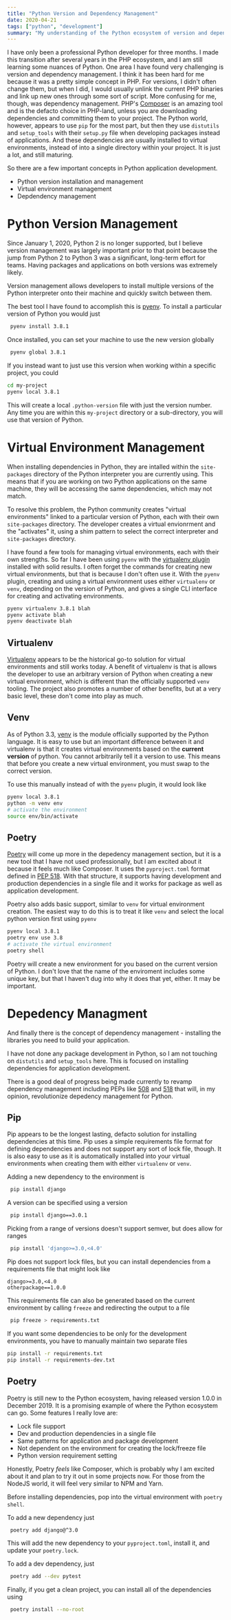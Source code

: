 ```yaml
---
title: "Python Version and Dependency Management"
date: 2020-04-21
tags: ["python", "development"]
summary: "My understanding of the Python ecosystem of version and dependency management tools"
---
```


I have only been a professional Python developer for three months. I made this transition after several years in the PHP
ecosystem, and I am still learning some nuances of Python. One area I have found very challenging is version and
dependency management. I think it has been hard for me because it was a pretty simple concept in PHP. For versions, I
didn't often change them, but when I did, I would usually unlink the current PHP binaries and link up new ones through
some sort of script. More confusing for me, though, was dependency management. PHP's [Composer](https://getcomposer.org)
is an amazing tool and is the defacto choice in PHP-land, unless you are downloading dependencies and committing them
to your project. The Python world, however, appears to use `pip` for the most part, but then they use `distutils` and
`setup_tools` with their `setup.py` file when developing packages instead of applications. And these dependencies are
usually installed to virtual environments, instead of into a single directory within your project. It is just a lot, and
still maturing.

So there are a few important concepts in Python application development.

* Python version installation and management
* Virtual environment management
* Depdendency management

# Python Version Management

Since January 1, 2020, Python 2 is no longer supported, but I believe version management was largely important prior to
that point because the jump from Python 2 to Python 3 was a significant, long-term effort for teams. Having packages
and applications on both versions was extremely likely.

Version management allows developers to install multiple versions of the Python interpreter onto their machine and
quickly switch between them.

The best tool I have found to accomplish this is [pyenv](https://github.com/pyenv/pyenv). To install a particular
version of Python you would just

```bash
 pyenv install 3.8.1
```

Once installed, you can set your machine to use the new version globally

```bash
 pyenv global 3.8.1
```

If you instead want to just use this version when working within a specific project, you could

```bash
cd my-project
pyenv local 3.8.1
```

This will create a local `.python-version` file with just the version number. Any time you are within this `my-project`
directory or a sub-directory, you will use that version of Python.

# Virtual Environment Management

When installing dependencies in Python, they are intalled within the `site-packages` directory of the Python interpreter you
are currently using. This means that if you are working on two Python applications on the same machine, they will be
accessing the same dependencies, which may not match.

To resolve this problem, the Python community creates "virtual environments" linked to a particular version of Python, each
with their own `site-packages` directory. The developer creates a virtual envionrment and the "activates" it, using a shim
pattern to select the correct interpreter and `site-packages` directory.

I have found a few tools for managing virtual environments, each with their own strengths. So far I have been using `pyenv`
with the [virtualenv plugin](https://github.com/pyenv/pyenv-virtualenv) installed with solid results. I often forget the
commands for creating new virtual environments, but that is because I don't often use it. With the `pyenv` plugin, creating
and using a virtual environment uses either `virtualenv` or `venv`, depending on the version of Python, and gives a single
CLI interface for creating and activating environments.

```bash
pyenv virtualenv 3.8.1 blah
pyenv activate blah
pyenv deactivate blah
```

## Virtualenv

[Virtualenv](https://virtualenv.pypa.io/en/latest/) appears to be the historical go-to solution for virtual environments and
still works today. A benefit of virtualenv is that is allows the developer to use an arbitrary version of Python when creating
a new virtual environment, which is different than the officially supported `venv` tooling. The project also promotes a number of
other benefits, but at a very basic level, these don't come into play as much.

## Venv

As of Python 3.3, [venv](https://docs.python.org/3/library/venv.html) is the module officially supported by the Python language. It is easy to use
but an important difference between it and virtualenv is that it creates virtual environments based on the **current version**
of python. You cannot arbitrarily tell it a version to use. This means that before you create a new virtual environment, you
must swap to the correct version.

To use this manually instead of with the `pyenv` plugin, it would look like

```bash
pyenv local 3.8.1
python -m venv env
# activate the environment
source env/bin/activate
```

## Poetry

[Poetry](https://python-poetry.org/) will come up more in the depedency management section, but it is a new tool that I have not used professionally,
but I am excited about it because it feels much like Composer. It uses the `pyproject.toml` format defined in
[PEP 518](https://www.python.org/dev/peps/pep-0518/). With that structure, it supports having development and production
dependencies in a single file and it works for package as well as application development.

Poetry also adds basic support, similar to `venv` for virtual environment creation. The easiest way to do this is to treat
it like `venv` and select the local python version first using `pyenv`

```bash
pyenv local 3.8.1
poetry env use 3.8
# activate the virtual environment
poetry shell
```

Poetry will create a new environment for you based on the current version of Python. I don't love that the name of
the enviroment includes some unique key, but that I haven't dug into why it does that yet, either. It may be important.

# Depedency Managment

And finally there is the concept of dependency management - installing the libraries you need to build your application.

I have not done any package development in Python, so I am not touching on `distutils` and `setup_tools` here. This is
focused on installing dependencies for application development.

There is a good deal of progress being made currently to revamp dependency management including PEPs like
[508](https://www.python.org/dev/peps/pep-0508/) and [518](https://www.python.org/dev/peps/pep-0518/) that will,
in my opinion, revolutionize depedency management for Python.

## Pip

Pip appears to be the longest lasting, defacto solution for installing dependencies at this time. Pip uses a simple
requirements file format for defining dependencies and does not support any sort of lock file, though. It is also easy
to use as it is automatically installed into your virtual environments when creating them with either `virtualenv` or
`venv`.

Adding a new dependency to the environment is

```bash
 pip install django
```

A version can be specified using a version

```bash
 pip install django==3.0.1
```

Picking from a range of versions doesn't support semver, but does allow for ranges

```bash
 pip install 'django>=3.0,<4.0'
```

Pip does not support lock files, but you can install dependencies from a requirements file that might look like

```text
django>=3.0,<4.0
otherpackage==1.0.0
```

This requirements file can also be generated based on the current environment by calling `freeze` and redirecting the
output to a file

```bash
 pip freeze > requirements.txt
```

If you want some dependencies to be only for the development environments, you have to manually maintain two separate
files

```bash
pip install -r requirements.txt
pip install -r requirements-dev.txt
```

## Poetry

Poetry is still new to the Python ecosystem, having released version 1.0.0 in December 2019. It is a promising example
of where the Python ecosystem can go. Some features I really love are:

* Lock file support
* Dev and production dependencies in a single file
* Same patterns for application and package development
* Not dependent on the environment for creating the lock/freeze file
* Python version requirement setting

Honestly, Poetry _feels_ like Composer, which is probably why I am excited about it and plan to try it out in some
projects now. For those from the NodeJS world, it will feel very similar to NPM and Yarn.

Before installing dependencies, pop into the virtual environment with `poetry shell`.

To add a new dependency just

```bash
 poetry add django@^3.0
```

This will add the new dependency to your `pyproject.toml`, install it, and update your `poetry.lock`.

To add a dev dependency, just

```bash
 poetry add --dev pytest
```

Finally, if you get a clean project, you can install all of the dependencies using

```bash
 poetry install --no-root
```

